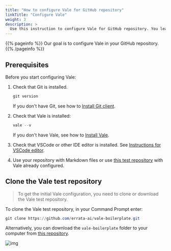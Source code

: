 ```yaml
---
title: "How to configure Vale for GitHub repository"
linkTitle: "Configure Vale"
weight: 3
description: >
  Use this instruction to configure Vale for GitHub repository. You learn how to add the files required for Vale to run the checks on your Markdown files.
---
```


{{% pageinfo %}}
Our goal is to configure Vale in your GitHub repository.
{{% /pageinfo %}}

## Prerequisites

Before you start configuring Vale:

1. Check that Git is installed.

    ```PowerShell
    git version
    ```

    If you don't have Git, see how to [Install Git client](../../static-site-generators/jekyll/#git-client).

2. Check that Vale is installed:

    ```PowerShell
    vale --v
    ```

    If you don't have Vale, see how to [Install Vale](../install-vale/).

3. Check that VSCode or other IDE editor is installed. See [Instructions for VSCode editor](../../static-site-generators/jekyll/#vscode-editor).

4. Use your repository with Markdown files or use [this test repository](https://github.com/errata-ai/vale-boilerplate) with Vale already configured.

## Clone the Vale test repository

> To get the initial Vale configuration, you need to clone or download the Vale test repository.

To clone the Vale test repository, in your Command Prompt enter:

```PowerShell
git clone https://github.com/errata-ai/vale-boilerplate.git
```

Alternatively, you can download the `vale-boilerplate` folder to your computer from [this repository](https://github.com/errata-ai/vale-boilerplate).

![img](/docs/img/vale-boilerplate-repo.png)

